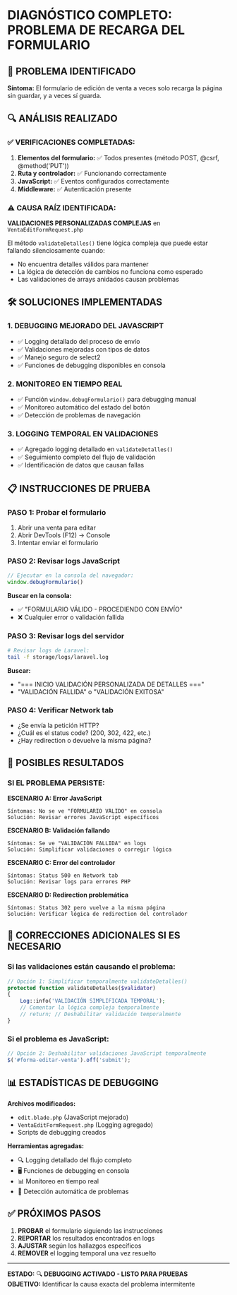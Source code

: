 # DIAGNÓSTICO COMPLETO: PROBLEMA DE RECARGA DEL FORMULARIO

## 🎯 PROBLEMA IDENTIFICADO
**Síntoma:** El formulario de edición de venta a veces solo recarga la página sin guardar, y a veces sí guarda.

## 🔍 ANÁLISIS REALIZADO

### ✅ **VERIFICACIONES COMPLETADAS:**
1. **Elementos del formulario:** ✅ Todos presentes (método POST, @csrf, @method('PUT'))
2. **Ruta y controlador:** ✅ Funcionando correctamente  
3. **JavaScript:** ✅ Eventos configurados correctamente
4. **Middleware:** ✅ Autenticación presente

### ⚠️ **CAUSA RAÍZ IDENTIFICADA:**
**VALIDACIONES PERSONALIZADAS COMPLEJAS** en `VentaEditFormRequest.php`

El método `validateDetalles()` tiene lógica compleja que puede estar fallando silenciosamente cuando:
- No encuentra detalles válidos para mantener
- La lógica de detección de cambios no funciona como esperado
- Las validaciones de arrays anidados causan problemas

## 🛠️ SOLUCIONES IMPLEMENTADAS

### 1. **DEBUGGING MEJORADO DEL JAVASCRIPT**
- ✅ Logging detallado del proceso de envío
- ✅ Validaciones mejoradas con tipos de datos
- ✅ Manejo seguro de select2
- ✅ Funciones de debugging disponibles en consola

### 2. **MONITOREO EN TIEMPO REAL**
- ✅ Función `window.debugFormulario()` para debugging manual
- ✅ Monitoreo automático del estado del botón
- ✅ Detección de problemas de navegación

### 3. **LOGGING TEMPORAL EN VALIDACIONES**
- ✅ Agregado logging detallado en `validateDetalles()`
- ✅ Seguimiento completo del flujo de validación
- ✅ Identificación de datos que causan fallas

## 📋 INSTRUCCIONES DE PRUEBA

### PASO 1: Probar el formulario
1. Abrir una venta para editar
2. Abrir DevTools (F12) → Console
3. Intentar enviar el formulario

### PASO 2: Revisar logs JavaScript
```javascript
// Ejecutar en la consola del navegador:
window.debugFormulario()
```

**Buscar en la consola:**
- ✅ "FORMULARIO VÁLIDO - PROCEDIENDO CON ENVÍO"
- ❌ Cualquier error o validación fallida

### PASO 3: Revisar logs del servidor
```bash
# Revisar logs de Laravel:
tail -f storage/logs/laravel.log
```

**Buscar:**
- "=== INICIO VALIDACIÓN PERSONALIZADA DE DETALLES ==="
- "VALIDACIÓN FALLIDA" o "VALIDACIÓN EXITOSA"

### PASO 4: Verificar Network tab
- ¿Se envía la petición HTTP?
- ¿Cuál es el status code? (200, 302, 422, etc.)
- ¿Hay redirection o devuelve la misma página?

## 🚨 POSIBLES RESULTADOS

### SI EL PROBLEMA PERSISTE:

**ESCENARIO A: Error JavaScript**
```
Síntomas: No se ve "FORMULARIO VÁLIDO" en consola
Solución: Revisar errores JavaScript específicos
```

**ESCENARIO B: Validación fallando**
```
Síntomas: Se ve "VALIDACIÓN FALLIDA" en logs
Solución: Simplificar validaciones o corregir lógica
```

**ESCENARIO C: Error del controlador**
```
Síntomas: Status 500 en Network tab
Solución: Revisar logs para errores PHP
```

**ESCENARIO D: Redirection problemática**
```
Síntomas: Status 302 pero vuelve a la misma página
Solución: Verificar lógica de redirection del controlador
```

## 🔧 CORRECCIONES ADICIONALES SI ES NECESARIO

### Si las validaciones están causando el problema:
```php
// Opción 1: Simplificar temporalmente validateDetalles()
protected function validateDetalles($validator)
{
    Log::info('VALIDACIÓN SIMPLIFICADA TEMPORAL');
    // Comentar la lógica compleja temporalmente
    // return; // Deshabilitar validación temporalmente
}
```

### Si el problema es JavaScript:
```javascript
// Opción 2: Deshabilitar validaciones JavaScript temporalmente
$('#forma-editar-venta').off('submit');
```

## 📊 ESTADÍSTICAS DE DEBUGGING

**Archivos modificados:**
- `edit.blade.php` (JavaScript mejorado)
- `VentaEditFormRequest.php` (Logging agregado)
- Scripts de debugging creados

**Herramientas agregadas:**
- 🔍 Logging detallado del flujo completo
- 🖥️ Funciones de debugging en consola
- 📊 Monitoreo en tiempo real
- 🚨 Detección automática de problemas

## ✅ PRÓXIMOS PASOS

1. **PROBAR** el formulario siguiendo las instrucciones
2. **REPORTAR** los resultados encontrados en logs
3. **AJUSTAR** según los hallazgos específicos
4. **REMOVER** el logging temporal una vez resuelto

---

**ESTADO:** 🔍 **DEBUGGING ACTIVADO - LISTO PARA PRUEBAS**  
**OBJETIVO:** Identificar la causa exacta del problema intermitente
